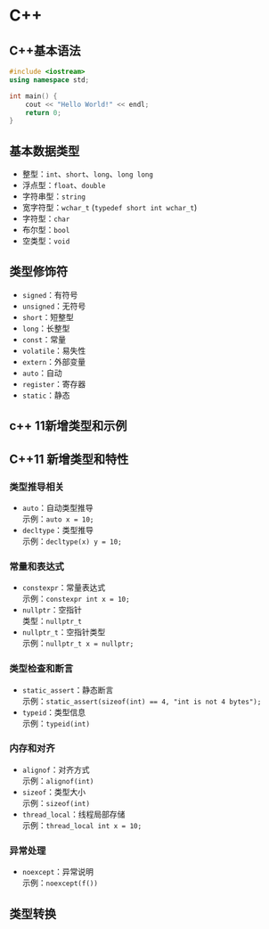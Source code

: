 # C++

## C++基本语法

```c++
#include <iostream>
using namespace std;

int main() {
    cout << "Hello World!" << endl;
    return 0;
}
```

## 基本数据类型

- 整型：`int`、`short`、`long`、`long long`
- 浮点型：`float`、`double`
- 字符串型：`string`
- 宽字符型：`wchar_t`  (`typedef short int wchar_t`)
- 字符型：`char`
- 布尔型：`bool`
- 空类型：`void`

## 类型修饰符

- `signed`：有符号
- `unsigned`：无符号
- `short`：短整型
- `long`：长整型
- `const`：常量
- `volatile`：易失性
- `extern`：外部变量
- `auto`：自动
- `register`：寄存器
- `static`：静态

## c++ 11新增类型和示例

## C++11 新增类型和特性

### 类型推导相关
- `auto`：自动类型推导  
  示例：`auto x = 10;`
- `decltype`：类型推导  
  示例：`decltype(x) y = 10;`

### 常量和表达式
- `constexpr`：常量表达式  
  示例：`constexpr int x = 10;`
- `nullptr`：空指针  
  类型：`nullptr_t`
- `nullptr_t`：空指针类型  
  示例：`nullptr_t x = nullptr;`

### 类型检查和断言
- `static_assert`：静态断言  
  示例：`static_assert(sizeof(int) == 4, "int is not 4 bytes");`
- `typeid`：类型信息  
  示例：`typeid(int)`

### 内存和对齐
- `alignof`：对齐方式  
  示例：`alignof(int)`
- `sizeof`：类型大小  
  示例：`sizeof(int)`
- `thread_local`：线程局部存储  
  示例：`thread_local int x = 10;`

### 异常处理
- `noexcept`：异常说明  
  示例：`noexcept(f())`


## 类型转换